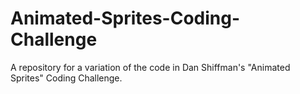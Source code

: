# Animated-Sprites-Coding-Challenge
A repository for a variation of the code in Dan Shiffman's "Animated Sprites" Coding Challenge.
